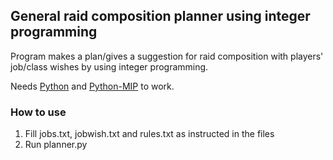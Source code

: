 ## General raid composition planner using integer programming
Program makes a plan/gives a suggestion for raid composition with players' job/class wishes by using integer programming.

Needs [Python](https://www.python.org/downloads/) and [Python-MIP](https://python-mip.readthedocs.io/en/latest/install.html) to work.

### How to use
1. Fill jobs.txt, jobwish.txt and rules.txt as instructed in the files
2. Run planner.py